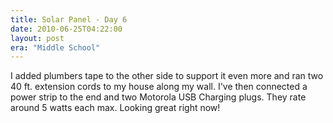 ```yaml
---
title: Solar Panel - Day 6
date: 2010-06-25T04:22:00
layout: post
era: "Middle School"
---
```


I added plumbers tape to the other side to support it even more and ran two 40 ft. extension cords to my house along my wall. I've then connected a power strip to the end and two Motorola USB Charging plugs. They rate around 5 watts each max. Looking great right now!
